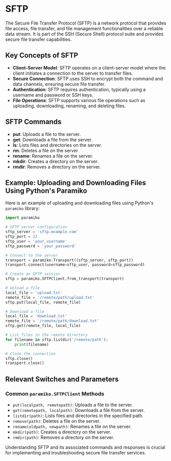 # SFTP

The Secure File Transfer Protocol (SFTP) is a network protocol that provides file access, file transfer, and file management functionalities over a reliable data stream. It is part of the SSH (Secure Shell) protocol suite and provides secure file transfer capabilities.

## Key Concepts of SFTP

- **Client-Server Model**: SFTP operates on a client-server model where the client initiates a connection to the server to transfer files.
- **Secure Connection**: SFTP uses SSH to encrypt both the command and data channels, ensuring secure file transfer.
- **Authentication**: SFTP requires authentication, typically using a username and password or SSH keys.
- **File Operations**: SFTP supports various file operations such as uploading, downloading, renaming, and deleting files.

## SFTP Commands

- **put**: Uploads a file to the server.
- **get**: Downloads a file from the server.
- **ls**: Lists files and directories on the server.
- **rm**: Deletes a file on the server.
- **rename**: Renames a file on the server.
- **mkdir**: Creates a directory on the server.
- **rmdir**: Removes a directory on the server.

## Example: Uploading and Downloading Files Using Python's Paramiko

Here is an example of uploading and downloading files using Python's `paramiko` library:

```python
import paramiko

# SFTP server configuration
sftp_server = 'sftp.example.com'
sftp_port = 22
sftp_user = 'your_username'
sftp_password = 'your_password'

# Connect to the server
transport = paramiko.Transport((sftp_server, sftp_port))
transport.connect(username=sftp_user, password=sftp_password)

# Create an SFTP session
sftp = paramiko.SFTPClient.from_transport(transport)

# Upload a file
local_file = 'upload.txt'
remote_file = '/remote/path/upload.txt'
sftp.put(local_file, remote_file)

# Download a file
local_file = 'download.txt'
remote_file = '/remote/path/download.txt'
sftp.get(remote_file, local_file)

# List files in the remote directory
for filename in sftp.listdir('/remote/path'):
    print(filename)

# Close the connection
sftp.close()
transport.close()
```

## Relevant Switches and Parameters

### Common `paramiko.SFTPClient` Methods
- `put(localpath, remotepath)`: Uploads a file to the server.
- `get(remotepath, localpath)`: Downloads a file from the server.
- `listdir(path)`: Lists files and directories in the specified path.
- `remove(path)`: Deletes a file on the server.
- `rename(oldpath, newpath)`: Renames a file on the server.
- `mkdir(path)`: Creates a directory on the server.
- `rmdir(path)`: Removes a directory on the server.

Understanding SFTP and its associated commands and responses is crucial for implementing and troubleshooting secure file transfer services.